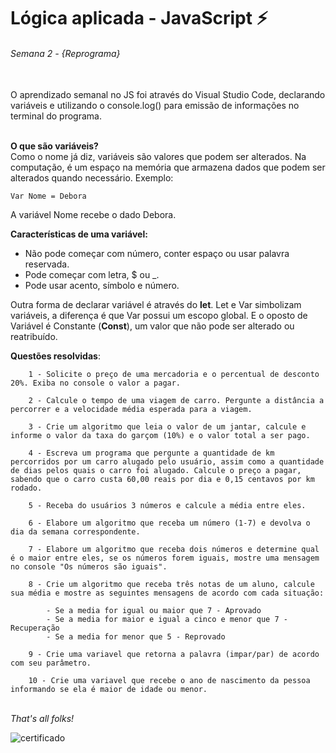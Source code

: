 # Lógica aplicada - JavaScript :zap:

###### Semana 2 - {Reprograma}

<br>O aprendizado semanal no JS foi através do Visual Studio Code, declarando variáveis e utilizando o console.log() para emissão de informações no terminal do programa.

<br> **O que são variáveis?**<br>
Como o nome já diz, variáveis são valores que podem ser alterados. Na computação, é um espaço na memória que armazena dados que podem ser alterados quando necessário. Exemplo:

```Var Nome = Debora```

A variável Nome recebe o dado Debora.

**Características de uma variável:**<br>
- Não pode começar com número, conter espaço ou usar palavra reservada. <br>
- Pode começar com letra, $ ou _. <br>
- Pode usar acento, símbolo e número. 

Outra forma de declarar variável é através do **let**. Let e Var simbolizam variáveis, a diferença é que Var possui um escopo global. 
E o oposto de Variável é Constante (**Const**), um valor que não pode ser alterado ou reatribuído.

**Questões resolvidas**:

``` 
    1 - Solicite o preço de uma mercadoria e o percentual de desconto 20%. Exiba no console o valor a pagar.

    2 - Calcule o tempo de uma viagem de carro. Pergunte a distância a percorrer e a velocidade média esperada para a viagem.

    3 - Crie um algoritmo que leia o valor de um jantar, calcule e informe o valor da taxa do garçom (10%) e o valor total a ser pago.

    4 - Escreva um programa que pergunte a quantidade de km percorridos por um carro alugado pelo usuário, assim como a quantidade de dias pelos quais o carro foi alugado. Calcule o preço a pagar, sabendo que o carro custa 60,00 reais por dia e 0,15 centavos por km rodado.

    5 - Receba do usuários 3 números e calcule a média entre eles.

    6 - Elabore um algoritmo que receba um número (1-7) e devolva o dia da semana correspondente.

    7 - Elabore um algoritmo que receba dois números e determine qual é o maior entre eles, se os números forem iguais, mostre uma mensagem no console "Os números são iguais".

    8 - Crie um algoritmo que receba três notas de um aluno, calcule sua média e mostre as seguintes mensagens de acordo com cada situação:

        - Se a media for igual ou maior que 7 - Aprovado
        - Se a media for maior e igual a cinco e menor que 7 - Recuperação
        - Se a media for menor que 5 - Reprovado

    9 - Crie uma variavel que retorna a palavra (impar/par) de acordo com seu parâmetro.

    10 - Crie uma variavel que recebe o ano de nascimento da pessoa informando se ela é maior de idade ou menor.

```

<br>*That's all folks!*

![certificado](https://techbreak.ig.com.br/wp-content/uploads/2017/08/Guia-do-Mochileiro-das-Gal%C3%A1xias.gif)
